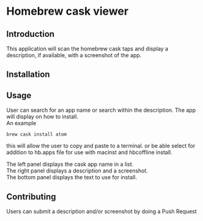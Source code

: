 # Homebrew cask viewer

## Introduction
This application will scan the homebrew cask taps and display a description, if available, with a screenshot of the app.

## Installation

## Usage
User can search for an app name or search within the description.
The app will display on how to install.  
An example

	brew cask install atom
this will allow the user to copy and paste to a terminal.
or be able select for addition to hb.apps file for use with macinst and hbcoffline install.

The left panel displays the cask app name in a list.  
The right panel displays a description and a screenshot.  
The bottom panel displays the text to use for install.  


## Contributing
Users can submit a description and/or screenshot by doing a Push Request